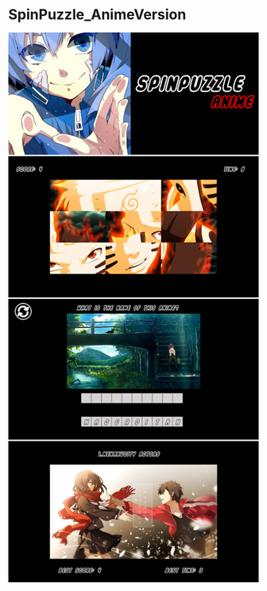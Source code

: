 # SpinPuzzle_AnimeVersion
![alt text](Screenshots/logo.png)
![alt text](Screenshots/Screen1.png)
![alt text](Screenshots/Screen2.png)
![alt text](Screenshots/Screen3.png)
